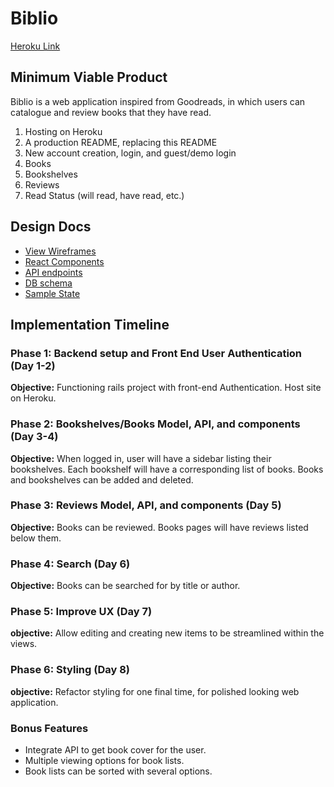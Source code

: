 # Biblio
[Heroku Link]()

## Minimum Viable Product
Biblio is a web application inspired from Goodreads, in which users
can catalogue and review books that they have read.

1. Hosting on Heroku
2. A production README, replacing this README
3. New account creation, login, and guest/demo login
4. Books
5. Bookshelves
6. Reviews
7. Read Status (will read, have read, etc.)

## Design Docs
* [View Wireframes](wireframes)
* [React Components](component-hierarchy.md)
* [API endpoints](api-endpoints.md)
* [DB schema](schema.md)
* [Sample State](sample-state.md)


## Implementation Timeline

### Phase 1: Backend setup and Front End User Authentication (Day 1-2)

**Objective:** Functioning rails project with front-end Authentication.
Host site on Heroku.

### Phase 2: Bookshelves/Books Model, API, and components (Day 3-4)

**Objective:** When logged in, user will have a sidebar listing their
bookshelves. Each bookshelf will have a corresponding list of books.
Books and bookshelves can be added and deleted.

### Phase 3: Reviews Model, API, and components (Day 5)

**Objective:** Books can be reviewed. Books pages will have reviews listed
below them.

### Phase 4: Search (Day 6)

**Objective:** Books can be searched for by title or author.

### Phase 5: Improve UX (Day 7)

**objective:** Allow editing and creating new items to be streamlined
within the views.

### Phase 6: Styling (Day 8)

**objective:** Refactor styling for one final time, for polished looking
web application.

### Bonus Features
- Integrate API to get book cover for the user.
- Multiple viewing options for book lists.
- Book lists can be sorted with several options.
